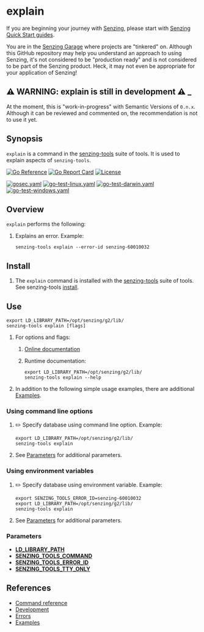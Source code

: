 # explain

If you are beginning your journey with
[Senzing](https://senzing.com/),
please start with
[Senzing Quick Start guides](https://docs.senzing.com/quickstart/).

You are in the
[Senzing Garage](https://github.com/senzing-garage)
where projects are "tinkered" on.
Although this GitHub repository may help you understand an approach to using Senzing,
it's not considered to be "production ready" and is not considered to be part of the Senzing product.
Heck, it may not even be appropriate for your application of Senzing!

## :warning: WARNING: explain is still in development :warning: _

At the moment, this is "work-in-progress" with Semantic Versions of `0.n.x`.
Although it can be reviewed and commented on,
the recommendation is not to use it yet.

## Synopsis

`explain` is a command in the
[senzing-tools](https://github.com/senzing-garage/senzing-tools)
suite of tools.
It is used to explain aspects of `senzing-tools`.

[![Go Reference](https://pkg.go.dev/badge/github.com/senzing-garage/explain.svg)](https://pkg.go.dev/github.com/senzing-garage/explain)
[![Go Report Card](https://goreportcard.com/badge/github.com/senzing-garage/explain)](https://goreportcard.com/report/github.com/senzing-garage/explain)
[![License](https://img.shields.io/badge/License-Apache2-brightgreen.svg)](https://github.com/senzing-garage/explain/blob/main/LICENSE)

[![gosec.yaml](https://github.com/senzing-garage/explain/actions/workflows/gosec.yaml/badge.svg)](https://github.com/senzing-garage/explain/actions/workflows/gosec.yaml)
[![go-test-linux.yaml](https://github.com/senzing-garage/explain/actions/workflows/go-test-linux.yaml/badge.svg)](https://github.com/senzing-garage/explain/actions/workflows/go-test-linux.yaml)
[![go-test-darwin.yaml](https://github.com/senzing-garage/explain/actions/workflows/go-test-darwin.yaml/badge.svg)](https://github.com/senzing-garage/explain/actions/workflows/go-test-darwin.yaml)
[![go-test-windows.yaml](https://github.com/senzing-garage/explain/actions/workflows/go-test-windows.yaml/badge.svg)](https://github.com/senzing-garage/explain/actions/workflows/go-test-windows.yaml)

## Overview

`explain` performs the following:

1. Explains an error.
   Example:

    ```console
    senzing-tools explain --error-id senzing-60010032
    ```

## Install

1. The `explain` command is installed with the
   [senzing-tools](https://github.com/senzing-garage/senzing-tools)
   suite of tools.
   See senzing-tools [install](https://github.com/senzing-garage/senzing-tools#install).

## Use

```console
export LD_LIBRARY_PATH=/opt/senzing/g2/lib/
senzing-tools explain [flags]
```

1. For options and flags:
    1. [Online documentation](https://hub.senzing.com/senzing-tools/senzing-tools_explain.html)
    1. Runtime documentation:

        ```console
        export LD_LIBRARY_PATH=/opt/senzing/g2/lib/
        senzing-tools explain --help
        ```

1. In addition to the following simple usage examples, there are additional [Examples](docs/examples.md).

### Using command line options

1. :pencil2: Specify database using command line option.
   Example:

    ```console
    export LD_LIBRARY_PATH=/opt/senzing/g2/lib/
    senzing-tools explain
    ```

1. See [Parameters](#parameters) for additional parameters.

### Using environment variables

1. :pencil2: Specify database using environment variable.
   Example:

    ```console
    export SENZING_TOOLS_ERROR_ID=senzing-60010032
    export LD_LIBRARY_PATH=/opt/senzing/g2/lib/
    senzing-tools explain
    ```

1. See [Parameters](#parameters) for additional parameters.

### Parameters

- **[LD_LIBRARY_PATH](https://github.com/senzing-garage/knowledge-base/blob/main/lists/environment-variables.md#ld_library_path)**
- **[SENZING_TOOLS_COMMAND](https://github.com/senzing-garage/knowledge-base/blob/main/lists/environment-variables.md#senzing_tools_command)**
- **[SENZING_TOOLS_ERROR_ID](https://github.com/senzing-garage/knowledge-base/blob/main/lists/environment-variables.md#senzing_tools_error_id)**
- **[SENZING_TOOLS_TTY_ONLY](https://github.com/senzing-garage/knowledge-base/blob/main/lists/environment-variables.md#senzing_tools_tty_only)**

## References

- [Command reference](https://hub.senzing.com/senzing-tools/senzing-tools_explain.html)
- [Development](docs/development.md)
- [Errors](docs/errors.md)
- [Examples](docs/examples.md)
